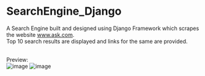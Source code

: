 # SearchEngine_Django
A Search Engine built and designed using Django Framework which scrapes the website <a href="https://www.ask.com/">www.ask.com</a>.
<br>Top 10 search results are displayed and links for the same are provided.

<br>Preview: 
<br>
![image](https://user-images.githubusercontent.com/63442163/151999421-2f6d120d-998c-41ca-9f73-3884b70c3d0c.png)
![image](https://user-images.githubusercontent.com/63442163/151999578-21287eb1-1da0-4ec0-ab0d-ebc6082d13af.png)
